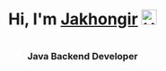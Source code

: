   <h1 align="center">Hi, I'm <a href="#" target="_blank">Jakhongir</a>
  <img alt="Hello!" src="https://media.giphy.com/media/hvRJCLFzcasrR4ia7z/giphy.gif" width="27px"><h1>
  <h3 align="center">Java Backend Developer<h3/>
